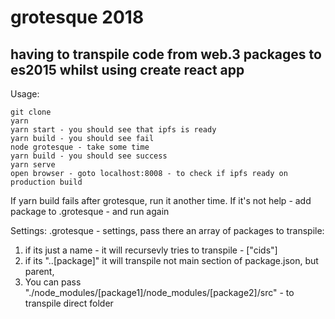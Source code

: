 # grotesque 2018

## having to transpile code from web.3 packages to es2015 whilst using create react app

Usage:
```
git clone
yarn
yarn start - you should see that ipfs is ready
yarn build - you should see fail
node grotesque - take some time
yarn build - you should see success
yarn serve
open browser - goto localhost:8008 - to check if ipfs ready on production build
```

If yarn build fails after grotesque, run it another time.
If it's not help - add package to .grotesque - and run again

Settings:
.grotesque - settings, pass there an array of packages to transpile:

1. if its just a name - it will recursevly tries to transpile - ["cids"]
2. if its "..[package]" it will transpile not main section of package.json, but parent,
3. You can pass "./node_modules/[package1]/node_modules/[package2]/src" - to transpile direct folder
